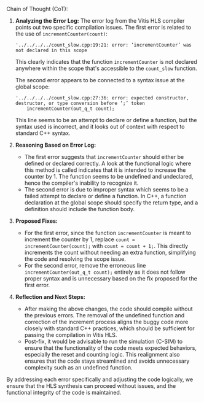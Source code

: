 Chain of Thought (CoT):

1. **Analyzing the Error Log:**
   The error log from the Vitis HLS compiler points out two specific compilation issues. The first error is related to the use of `incrementCounter(count)`:
   ```
   '../../../../count_slow.cpp:19:21: error: ‘incrementCounter’ was not declared in this scope
   ```
   This clearly indicates that the function `incrementCounter` is not declared anywhere within the scope that's accessible to the `count_slow` function.

   The second error appears to be connected to a syntax issue at the global scope:
   ```
   '../../../../count_slow.cpp:27:36: error: expected constructor, destructor, or type conversion before ‘;’ token
       incrementCounter(out_q_t count);
   ```
   This line seems to be an attempt to declare or define a function, but the syntax used is incorrect, and it looks out of context with respect to standard C++ syntax.

2. **Reasoning Based on Error Log:**
   - The first error suggests that `incrementCounter` should either be defined or declared correctly. A look at the functional logic where this method is called indicates that it is intended to increase the counter by 1. The function seems to be undefined and undeclared, hence the compiler's inability to recognize it.
   - The second error is due to improper syntax which seems to be a failed attempt to declare or define a function. In C++, a function declaration at the global scope should specify the return type, and a definition should include the function body.

3. **Proposed Fixes:**
   - For the first error, since the function `incrementCounter` is meant to increment the counter by 1, replace `count = incrementCounter(count);` with `count = count + 1;`. This directly increments the count without needing an extra function, simplifying the code and resolving the scope issue.
   - For the second error, remove the erroneous line `incrementCounter(out_q_t count);` entirely as it does not follow proper syntax and is unnecessary based on the fix proposed for the first error.

4. **Reflection and Next Steps:**
   - After making the above changes, the code should compile without the previous errors. The removal of the undefined function and correction of the increment process aligns the buggy code more closely with standard C++ practices, which should be sufficient for passing the compilation in Vitis HLS.
   - Post-fix, it would be advisable to run the simulation (C-SIM) to ensure that the functionality of the code meets expected behaviors, especially the reset and counting logic. This realignment also ensures that the code stays streamlined and avoids unnecessary complexity such as an undefined function.

By addressing each error specifically and adjusting the code logically, we ensure that the HLS synthesis can proceed without issues, and the functional integrity of the code is maintained.